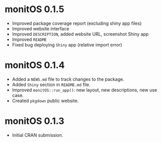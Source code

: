 # monitOS 0.1.5

-   Improved package coverage report (excluding shiny app files)
-   Improved website interface
-   Improved `DESCRIPTION`, added website URL, screenshot Shiny app
-   Improved `README`
-   Fixed bug deploying `Shiny` app (relative import error)

# monitOS 0.1.4

-   Added a `NEWS.md` file to track changes to the package.
-   Added `Shiny` section in `README.md` file.
-   Improved `monitOS::run_app()`: new layout, new descriptions, new use case.
-   Created `pkgdown` public website.

# monitOS 0.1.3

-   Initial CRAN submission.
